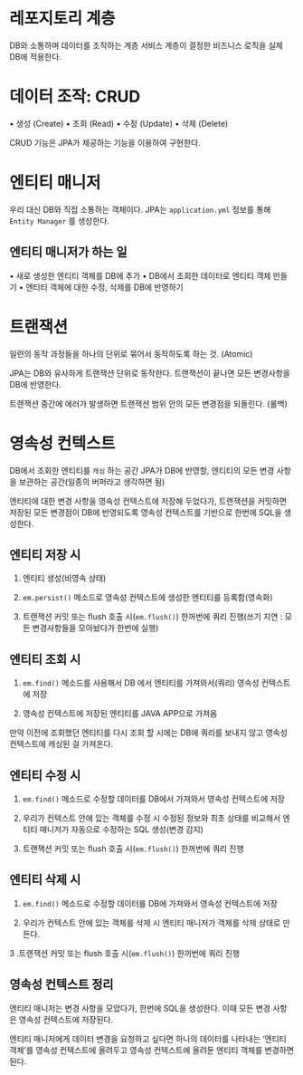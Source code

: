 # 레포지토리 계층

DB와 소통하며 데이터를 조작하는 계층
서비스 계층이 결정한 비즈니스 로직을 실제 DB에 적용한다.

# 데이터 조작: CRUD

• 생성 (Create)
• 조회 (Read)
• 수정 (Update)
• 삭제 (Delete)

CRUD 기능은 JPA가 제공하는 기능을 이용하여 구현한다.

# 엔티티 매니저

우리 대신 DB와 직접 소통하는 객체이다.
JPA는 `application.yml` 정보를 통해 `Entity Manager` 를 생성한다.

## 엔티티 매니저가 하는 일

• 새로 생성한 엔티티 객체를 DB에 추가
• DB에서 조회한 데이터로 엔티티 객체 만들기
• 엔티티 객체에 대한 수정, 삭제를 DB에 반영하기

# 트랜잭션

일련의 동작 과정들을 하나의 단위로 묶어서 동작하도록 하는 것. (Atomic)

JPA는 DB와 유사하게 트랜잭션 단위로 동작한다.
트랜잭션이 끝나면 모든 변경사항을 DB에 반영한다.

트랜잭션 중간에 에러가 발생하면
트랜잭션 범위 안의 모든 변경점을 되돌린다. (롤백)

# 영속성 컨텍스트

DB에서 조회한 엔티티를 `캐싱` 하는 공간
JPA가 DB에 반영할, 엔티티의 모든 변경 사항을 보관하는 공간(일종의 버퍼라고 생각하면 됨)

엔티티에 대한 변경 사항을 영속성 컨텍스트에 저장해 두었다가,
트랜잭션을 커밋하면 저장된 모든 변경점이 DB에 반영되도록 영속성 컨텍스트를 기반으로 한번에 SQL을 생성한다.

## 엔티티 저장 시

1. 엔티티 생성(비영속 상태)

2. `em.persist()` 메소드로 영속성 컨텍스트에 생성한 엔티티를 등록함(영속화)

3. 트랜잭션 커밋 또는 flush 호출 시(`em.flush()`) 한꺼번에 쿼리 진행(쓰기 지연 : 모든 변경사항들을 모아놨다가 한번에 실행)

## 엔티티 조회 시

1. `em.find()` 메소드를 사용해서 DB 에서 엔티티를 가져와서(쿼리) 영속성 컨텍스트에 저장

2. 영속성 컨텍스트에 저장된 엔티티를 JAVA APP으로 가져옴

만약 이전에 조회했던 엔티티를 다시 조회 할 시에는 DB에 쿼리를 보내지 않고 영속성 컨텍스트에 캐싱된 걸 가져온다.

## 엔티티 수정 시

1. `em.find()` 메소드로 수정할 데이터를 DB에서 가져와서 영속성 컨텍스트에 저장

2. 우리가 컨텍스트 안에 있는 객체를 수정 시 수정된 정보와 최초 상태를 비교해서 엔티티 매니저가 자동으로 수정하는 SQL 생성(변경 감지)

3. 트랜잭션 커밋 또는 flush 호출 시(`em.flush()`) 한꺼번에 쿼리 진행

## 엔티티 삭제 시

1. `em.find()` 메소드로 수정할 데이터를 DB에 가져와서 영속성 컨텍스트에 저장

2. 우리가 컨텍스트 안에 있는 객체를 삭제 시 엔티티 매니저가 객체를 삭제 상태로 만든다.

3 .트랜잭션 커밋 또는 flush 호출 시(`em.flush()`) 한꺼번에 쿼리 진행

## 영속성 컨텍스트 정리

엔티티 매니저는 변경 사항을 모았다가, 한번에 SQL을 생성한다.
이때 모든 변경 사항은 영속성 컨텍스트에 저장된다.

엔티티 매니저에게 데이터 변경을 요청하고 싶다면
하나의 데이터를 나타내는 ‘엔티티 객체’를 영속성 컨텍스트에 올려두고
영속성 컨텍스트에 올려둔 엔티티 객체를 변경하면 된다.
